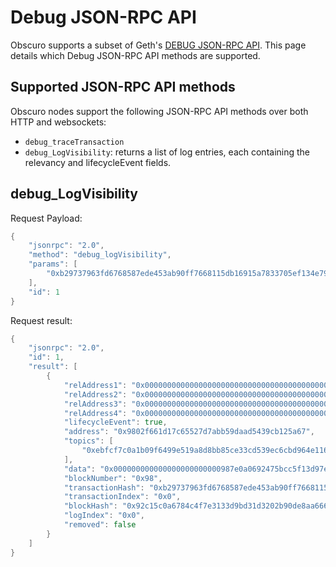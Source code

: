 ---
---
# Debug JSON-RPC API

Obscuro supports a subset of Geth's [DEBUG JSON-RPC API](https://geth.ethereum.org/docs/interacting-with-geth/rpc/ns-debug). This 
page details which Debug JSON-RPC API methods are supported.

## Supported JSON-RPC API methods

Obscuro nodes support the following JSON-RPC API methods over both HTTP and websockets:

* `debug_traceTransaction`
* `debug_LogVisibility`: returns a list of log entries, each containing the relevancy and lifecycleEvent fields.

## debug_LogVisibility

Request Payload:
```go
{
    "jsonrpc": "2.0",
    "method": "debug_logVisibility",
    "params": [
        "0xb29737963fd6768587ede453ab90ff7668115db16915a7833705ef134e793814"
    ],
    "id": 1
}
```

Request result:
```go
{
    "jsonrpc": "2.0",
    "id": 1,
    "result": [
        {
            "relAddress1": "0x0000000000000000000000000000000000000000000000000000000000000000",
            "relAddress2": "0x0000000000000000000000000000000000000000000000000000000000000000",
            "relAddress3": "0x0000000000000000000000000000000000000000000000000000000000000000",
            "relAddress4": "0x0000000000000000000000000000000000000000000000000000000000000000",
            "lifecycleEvent": true,
            "address": "0x9802f661d17c65527d7abb59daad5439cb125a67",
            "topics": [
                "0xebfcf7c0a1b09f6499e519a8d8bb85ce33cd539ec6cbd964e116cd74943ead1a"
            ],
            "data": "0x000000000000000000000000987e0a0692475bcc5f13d97e700bb43c1913effe0000000000000000000000000000000000000000000000000000000000000001",
            "blockNumber": "0x98",
            "transactionHash": "0xb29737963fd6768587ede453ab90ff7668115db16915a7833705ef134e793814",
            "transactionIndex": "0x0",
            "blockHash": "0x92c15c0a6784c4f7e3133d9bd31d3202b90de8aa66636b2f597fea9c1e76fc1b",
            "logIndex": "0x0",
            "removed": false
        }
    ]
}
```
